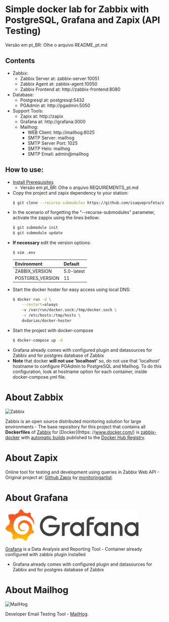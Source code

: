 # Simple docker lab for Zabbix with PostgreSQL, Grafana and Zapix (API Testing)

Versão em pt_BR: Olhe o arquivo README_pt.md

## Contents

- Zabbix:
  - Zabbix Server at: zabbix-server:10051
  - Zabbix Agent at: zabbix-agent:10050
  - Zabbix Frontend at: http://zabbix-frontend:8080
- Database:
  - Postgresql at: postgresql:5432
  - PGAdmin at: http://pgadmin:5050
- Support Tools:
  - Zapix at: http://zapix
  - Grafana at: http://grafana:3000
  - Mailhog:
    - WEB Client: http://mailhog:8025
    - SMTP Server: mailhog
    - SMTP Server Port: 1025
    - SMTP Helo: mailhog
    - SMTP Email: admin@mailhog

## How to use:

- [Install Prerequisites](./REQUIREMENTS.md)
  - Versão em pt_BR: Olhe o arquivo REQUIREMENTS_pt.md
- Copy the project and zapix dependency to your station:
  ```sh
  $ git clone --recurse-submodules https://github.com/isaqueprofeta/zabbix-lab.git
  ```
- In the scenario of forgetting the "--recurse-submodules" parameter, activate the zappix using the lines bellow:
  ```sh
  $ git submodule init
  $ git submodule update
  ```
- **If necessary** edit the version options:
  ```sh
  $ vim .env
  ```
  | Environment      | Default    |
  | ---------------- | ---------- |
  | ZABBIX_VERSION   | 5.0-latest |
  | POSTGRES_VERSION | 11         |
- Start the docker hoster for easy access using local DNS:
  ```sh
  $ docker run -d \
      --restart=always
      -v /var/run/docker.sock:/tmp/docker.sock \
      -v /etc/hosts:/tmp/hosts \
      dvdarias/docker-hoster
  ```
- Start the project with docker-compose
  ```sh
  $ docker-compose up -d
  ```
- Grafana already comes with configured plugin and datasources for Zabbix and for postgres database of Zabbix
- **Note** that docker **will not use 'localhost'** so, do not use that 'localhost' hostname to configure PGAdmin to PostgreSQL and Mailhog. To do this configuration, look at hostname option for each container, inside docker-compose.yml file.

# About Zabbix

![Zabbix](https://assets.zabbix.com/img/logo/zabbix_logo_500x131.png)

Zabbix is ​​an open source distributed monitoring solution for large environments - The base repository for this project that contains all **Dockerfiles** of [Zabbix](https://zabbix.com/) for [Docker](https: //www.docker.com/) is [zabbix-docker](https://github.com/zabbix/zabbix-docker) with [automatic builds](https://registry.hub.docker.com/u/zabbix/) published to the [Docker Hub Registry](https://registry.hub.docker.com/).

# About Zapix

Online tool for testing and development using queries in Zabbix Web API - Original project at: [Github Zapix](https://github.com/monitoringartist/zapix) by [monitoringartist](https://monitoringartist.com/).

# About Grafana

![Grafana](https://raw.githubusercontent.com/grafana/grafana/master/docs/logo-horizontal.png)

[Grafana](https://grafana.com) is a Data Analysis and Reporting Tool - Container already configured with zabbix plugin installed

- Grafana already comes with configured plugin and datasources for Zabbix and for postgres database of Zabbix

# About Mailhog

![MailHog](https://raw.githubusercontent.com/mailhog/MailHog-UI/master/assets/images/hog.png)

Developer Email Testing Tool - [MailHog](https://github.com/mailhog/MailHog).
